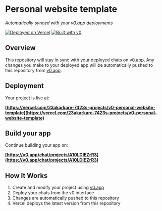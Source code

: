 # Personal website template

*Automatically synced with your [v0.app](https://v0.app) deployments*

[![Deployed on Vercel](https://img.shields.io/badge/Deployed%20on-Vercel-black?style=for-the-badge&logo=vercel)](https://vercel.com/23akarkare-7423s-projects/v0-personal-website-template)
[![Built with v0](https://img.shields.io/badge/Built%20with-v0.app-black?style=for-the-badge)](https://v0.app/chat/projects/A10LDlEZrR3)

## Overview

This repository will stay in sync with your deployed chats on [v0.app](https://v0.app).
Any changes you make to your deployed app will be automatically pushed to this repository from [v0.app](https://v0.app).

## Deployment

Your project is live at:

**[https://vercel.com/23akarkare-7423s-projects/v0-personal-website-template](https://vercel.com/23akarkare-7423s-projects/v0-personal-website-template)**

## Build your app

Continue building your app on:

**[https://v0.app/chat/projects/A10LDlEZrR3](https://v0.app/chat/projects/A10LDlEZrR3)**

## How It Works

1. Create and modify your project using [v0.app](https://v0.app)
2. Deploy your chats from the v0 interface
3. Changes are automatically pushed to this repository
4. Vercel deploys the latest version from this repository